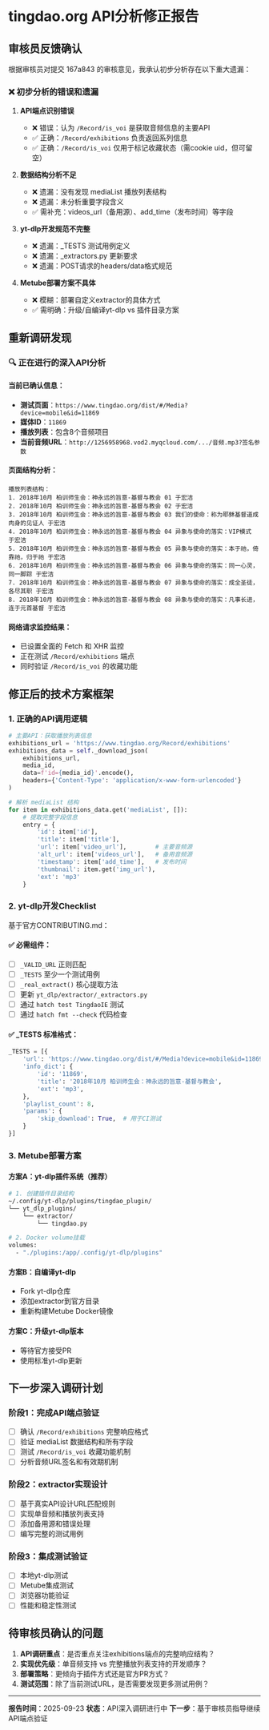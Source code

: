 # tingdao.org API分析修正报告

## 审核员反馈确认

根据审核员对提交 167a843 的审核意见，我承认初步分析存在以下重大遗漏：

### ❌ 初步分析的错误和遗漏

1. **API端点识别错误**
   - ❌ 错误：认为 `/Record/is_voi` 是获取音频信息的主要API
   - ✅ 正确：`/Record/exhibitions` 负责返回系列信息
   - ✅ 正确：`/Record/is_voi` 仅用于标记收藏状态（需cookie uid，但可留空）

2. **数据结构分析不足**
   - ❌ 遗漏：没有发现 mediaList 播放列表结构
   - ❌ 遗漏：未分析重要字段含义
   - ✅ 需补充：videos_url（备用源）、add_time（发布时间）等字段

3. **yt-dlp开发规范不完整**
   - ❌ 遗漏：_TESTS 测试用例定义
   - ❌ 遗漏：_extractors.py 更新要求
   - ❌ 遗漏：POST请求的headers/data格式规范

4. **Metube部署方案不具体**
   - ❌ 模糊：部署自定义extractor的具体方式
   - ✅ 需明确：升级/自编译yt-dlp vs 插件目录方案

## 重新调研发现

### 🔍 正在进行的深入API分析

#### 当前已确认信息：
- **测试页面**：`https://www.tingdao.org/dist/#/Media?device=mobile&id=11869`
- **媒体ID**：`11869`
- **播放列表**：包含8个音频项目
- **当前音频URL**：`http://1256958968.vod2.myqcloud.com/.../音频.mp3?签名参数`

#### 页面结构分析：
```
播放列表结构：
1. 2018年10月 柏训师生会：神永远的旨意-基督与教会 01 于宏洁
2. 2018年10月 柏训师生会：神永远的旨意-基督与教会 02 于宏洁
3. 2018年10月 柏训师生会：神永远的旨意-基督与教会 03 我们的使命：称为耶稣基督道成肉身的见证人 于宏洁
4. 2018年10月 柏训师生会：神永远的旨意-基督与教会 04 异象与使命的落实：VIP模式 于宏洁
5. 2018年10月 柏训师生会：神永远的旨意-基督与教会 05 异象与使命的落实：本于祂，倚靠祂，归于祂 于宏洁
6. 2018年10月 柏训师生会：神永远的旨意-基督与教会 06 异象与使命的落实：同一心灵，同一脚踪 于宏洁
7. 2018年10月 柏训师生会：神永远的旨意-基督与教会 07 异象与使命的落实：成全圣徒，各尽其职 于宏洁
8. 2018年10月 柏训师生会：神永远的旨意-基督与教会 08 异象与使命的落实：凡事长进，连于元首基督 于宏洁
```

#### 网络请求监控结果：
- 已设置全面的 Fetch 和 XHR 监控
- 正在测试 `/Record/exhibitions` 端点
- 同时验证 `/Record/is_voi` 的收藏功能

## 修正后的技术方案框架

### 1. 正确的API调用逻辑
```python
# 主要API：获取播放列表信息
exhibitions_url = 'https://www.tingdao.org/Record/exhibitions'
exhibitions_data = self._download_json(
    exhibitions_url,
    media_id,
    data=f'id={media_id}'.encode(),
    headers={'Content-Type': 'application/x-www-form-urlencoded'}
)

# 解析 mediaList 结构
for item in exhibitions_data.get('mediaList', []):
    # 提取完整字段信息
    entry = {
        'id': item['id'],
        'title': item['title'],
        'url': item['video_url'],        # 主要音频源
        'alt_url': item['videos_url'],   # 备用音频源
        'timestamp': item['add_time'],   # 发布时间
        'thumbnail': item.get('img_url'),
        'ext': 'mp3'
    }
```

### 2. yt-dlp开发Checklist
基于官方CONTRIBUTING.md：

#### ✅ 必需组件：
- [ ] `_VALID_URL` 正则匹配
- [ ] `_TESTS` 至少一个测试用例
- [ ] `_real_extract()` 核心提取方法
- [ ] 更新 `yt_dlp/extractor/_extractors.py`
- [ ] 通过 `hatch test TingdaoIE` 测试
- [ ] 通过 `hatch fmt --check` 代码检查

#### ✅ _TESTS 标准格式：
```python
_TESTS = [{
    'url': 'https://www.tingdao.org/dist/#/Media?device=mobile&id=11869',
    'info_dict': {
        'id': '11869',
        'title': '2018年10月 柏训师生会：神永远的旨意-基督与教会',
        'ext': 'mp3',
    },
    'playlist_count': 8,
    'params': {
        'skip_download': True,  # 用于CI测试
    }
}]
```

### 3. Metube部署方案

#### 方案A：yt-dlp插件系统（推荐）
```bash
# 1. 创建插件目录结构
~/.config/yt-dlp/plugins/tingdao_plugin/
└── yt_dlp_plugins/
    └── extractor/
        └── tingdao.py

# 2. Docker volume挂载
volumes:
  - "./plugins:/app/.config/yt-dlp/plugins"
```

#### 方案B：自编译yt-dlp
- Fork yt-dlp仓库
- 添加extractor到官方目录
- 重新构建Metube Docker镜像

#### 方案C：升级yt-dlp版本
- 等待官方接受PR
- 使用标准yt-dlp更新

## 下一步深入调研计划

### 阶段1：完成API端点验证
- [ ] 确认 `/Record/exhibitions` 完整响应格式
- [ ] 验证 mediaList 数据结构和所有字段
- [ ] 测试 `/Record/is_voi` 收藏功能机制
- [ ] 分析音频URL签名和有效期机制

### 阶段2：extractor实现设计
- [ ] 基于真实API设计URL匹配规则
- [ ] 实现单音频和播放列表支持
- [ ] 添加备用源和错误处理
- [ ] 编写完整的测试用例

### 阶段3：集成测试验证
- [ ] 本地yt-dlp测试
- [ ] Metube集成测试
- [ ] 浏览器功能验证
- [ ] 性能和稳定性测试

## 待审核员确认的问题

1. **API调研重点**：是否重点关注exhibitions端点的完整响应结构？
2. **实现优先级**：单音频支持 vs 完整播放列表支持的开发顺序？
3. **部署策略**：更倾向于插件方式还是官方PR方式？
4. **测试范围**：除了当前测试URL，是否需要发现更多测试用例？

---

**报告时间**：2025-09-23
**状态**：API深入调研进行中
**下一步**：基于审核员指导继续API端点验证